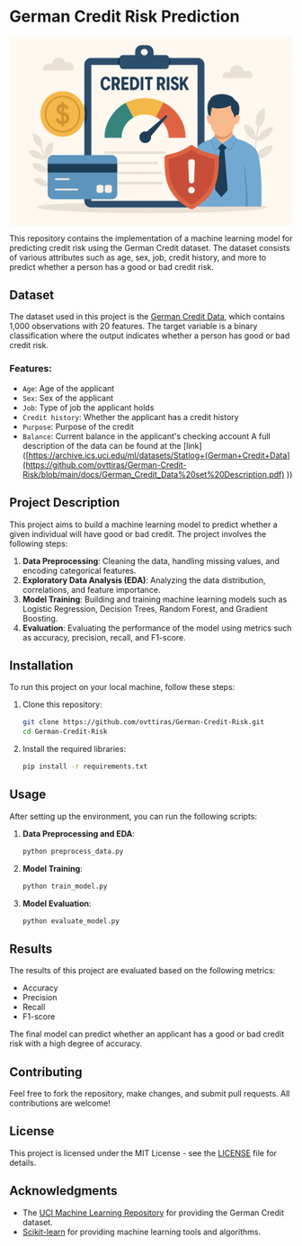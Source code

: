 # German Credit Risk Prediction

<p align="center">
  <img align="middle" src="docs/main.png" alt="workflow" width="800px" class="center">
 </p>
 This repository contains the implementation of a machine learning model for predicting credit risk using the German Credit dataset. The dataset consists of various attributes such as age, sex, job, credit history, and more to predict whether a person has a good or bad credit risk.

## Dataset

The dataset used in this project is the [German Credit Data](https://archive.ics.uci.edu/ml/datasets/Statlog+(German+Credit+Data)), which contains 1,000 observations with 20 features. The target variable is a binary classification where the output indicates whether a person has good or bad credit risk.

### Features:
- `Age`: Age of the applicant
- `Sex`: Sex of the applicant
- `Job`: Type of job the applicant holds
- `Credit history`: Whether the applicant has a credit history
- `Purpose`: Purpose of the credit
- `Balance`: Current balance in the applicant's checking account
A full description of the data can be found at the [link]([https://archive.ics.uci.edu/ml/datasets/Statlog+(German+Credit+Data](https://github.com/ovttiras/German-Credit-Risk/blob/main/docs/German_Credit_Data%20set%20Description.pdf) )) 
## Project Description

This project aims to build a machine learning model to predict whether a given individual will have good or bad credit. The project involves the following steps:
1. **Data Preprocessing**: Cleaning the data, handling missing values, and encoding categorical features.
2. **Exploratory Data Analysis (EDA)**: Analyzing the data distribution, correlations, and feature importance.
3. **Model Training**: Building and training machine learning models such as Logistic Regression, Decision Trees, Random Forest, and Gradient Boosting.
4. **Evaluation**: Evaluating the performance of the model using metrics such as accuracy, precision, recall, and F1-score.

## Installation

To run this project on your local machine, follow these steps:

1. Clone this repository:
    ```bash
    git clone https://github.com/ovttiras/German-Credit-Risk.git
    cd German-Credit-Risk
    ```

2. Install the required libraries:
    ```bash
    pip install -r requirements.txt
    ```

## Usage

After setting up the environment, you can run the following scripts:

1. **Data Preprocessing and EDA**:
    ```bash
    python preprocess_data.py
    ```

2. **Model Training**:
    ```bash
    python train_model.py
    ```

3. **Model Evaluation**:
    ```bash
    python evaluate_model.py
    ```

## Results

The results of this project are evaluated based on the following metrics:
- Accuracy
- Precision
- Recall
- F1-score

The final model can predict whether an applicant has a good or bad credit risk with a high degree of accuracy.

## Contributing

Feel free to fork the repository, make changes, and submit pull requests. All contributions are welcome!

## License

This project is licensed under the MIT License - see the [LICENSE](LICENSE) file for details.

## Acknowledgments

- The [UCI Machine Learning Repository](https://archive.ics.uci.edu/ml/datasets/Statlog+(German+Credit+Data)) for providing the German Credit dataset.
- [Scikit-learn](https://scikit-learn.org/) for providing machine learning tools and algorithms.

